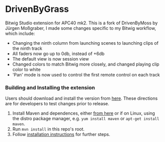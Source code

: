 # DrivenByGrass
Bitwig Studio extension for APC40 mk2. This is a fork of DrivenByMoss by Jürgen Moßgraber, 
I made some changes specific to my Bitwig workflow, which include:
- Changing the ninth column from launching scenes to launching clips of the ninth track
- All faders now go up to 0db, instead of +6db
- The default view is now session view
- Changed colors to match Bitwig more closely, and changed playing clip color to white
- 'Pan' mode is now used to control the first remote control on each track

### Building and Installing the extension

Users should download and install the version from
[here](http://netsu.type.pl/files/DrivenByGrass.bwextension).
These directions are for developers to test changes prior to release.

1. Install Maven and dependences, either [from here](https://maven.apache.org/install.html)
or if on Linux, using the distro package manager, e.g. `yum install maven` or
`apt-get install maven`.
2. Run `mvn install` in this repo's root.
3. Follow [installation instructions](https://github.com/git-moss/DrivenByMoss/wiki/Installation)
for further steps.
